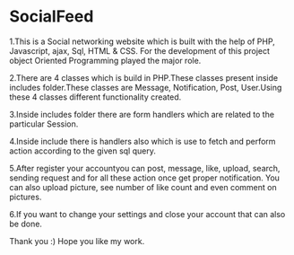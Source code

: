 # SocialFeed

1.This is a Social networking website which is built with the help of PHP, Javascript, ajax, Sql, HTML & CSS.
For the development of this project object Oriented Programming played the major role.

2.There are 4 classes which is build in PHP.These classes present inside includes folder.These classes are Message, 
Notification, Post, User.Using these 4 classes  different functionality created. 

3.Inside includes folder there are form handlers which are related to the particular Session.

4.Inside include there is handlers also which is use to fetch and perform action according to the given sql query.

5.After register your accountyou can post, message, like, upload, search, sending request and for all these action once get proper notification.
You can also upload picture, see number of like count and even comment on pictures.

6.If you want to change your settings and close your account that can also be done.

Thank you :)
Hope you like my work.


